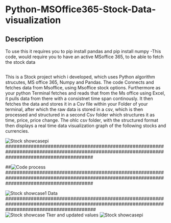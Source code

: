 # Python-MSOffice365-Stock-Data-visualization
 
 
 ## Description
 To use this it requires you to pip install pandas and pip install numpy
 -This code, would require you to have an active MSoffice 365, to be able to fetch the stock data
 ##
 This is a Stock project which i developed, which uses Python algorithm strucutes, MS office 365, Numpy and Pandas. The code Connects and fetches data from Msoffice, using  Msoffice stock options. Furthermore as  your python Terminal fetches and reads that from the Ms office using  Excel, it pulls data from there with a  consistnet time span continously. It then fetches the data and stores it in a Csv file within your Folder of your terminal, after which the raw data is stored in a csv, which is then processed and structured in a second Csv folder which structures it as time, price, price change. The ohlc csv folder, with the structured format then displays a real time data visualization graph of the following stocks and currencies.
 
 
 
![Stock showcasepi](https://user-images.githubusercontent.com/97313664/184990277-6a4eadb1-0a16-4cef-a82f-236a155b7374.png)
###############################################################################################################################################

 ##![Code process](https://user-images.githubusercontent.com/97313664/184996153-32b87951-1e5b-4947-9a79-f1bc76f45d5e.png)
 ###############################################################################################################################################
 
![Stock showcase1 Data](https://user-images.githubusercontent.com/97313664/185472470-896fc3ae-7db0-418f-bbac-78f57826094a.png)
################################################################################################################################################![Stock showcase Tker and updated values](https://user-images.githubusercontent.com/97313664/185472527-b3ec904d-06ee-400d-a66b-4b9100a09ae8.png)
![Stock showcasepi](https://user-images.githubusercontent.com/97313664/185472609-0e1f46bf-c1db-4bb8-8c48-d9a6c2955b8a.png)
